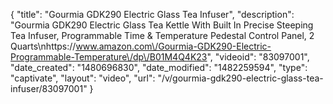 {
    "title": "Gourmia GDK290 Electric Glass Tea Infuser",
    "description": "Gourmia GDK290 Electric Glass Tea Kettle With Built In Precise Steeping Tea Infuser, Programmable Time & Temperature Pedestal Control Panel, 2 Quarts\nhttps:\/\/www.amazon.com\/Gourmia-GDK290-Electric-Programmable-Temperature\/dp\/B01M4Q4K23",
    "videoid": "83097001",
    "date_created": "1480696830",
    "date_modified": "1482259594",
    "type": "captivate",
    "layout": "video",
    "url": "\/v\/gourmia-gdk290-electric-glass-tea-infuser\/83097001"
}